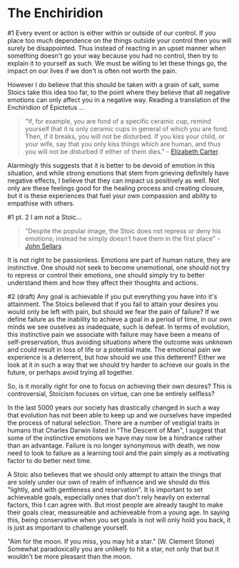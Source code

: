# The Enchiridion

[Carter]: http://classics.mit.edu/Epictetus/epicench.html
[Sellars]: http://blogs.exeter.ac.uk/stoicismtoday/what-is-stoicism/

#1
Every event or action is either within or outside of our control. If you place too much dependence on the things outside your control then you will surely be disappointed. Thus instead of reacting in an upset manner when something doesn't go your way because you had no control, then try to explain it to yourself as such. We must be willing to let these things go, the impact on our lives if we don't is often not worth the pain.

However I do believe that this should be taken with a grain of salt, some Stoics take this idea too far, to the point where they believe that all negative emotions can only affect you in a negative way. 
Reading a translation of the Enchiridion of Epictetus ...

>"If, for example, you are fond of a specific ceramic cup, remind yourself that it is only ceramic cups in general of which you are fond. Then, if it breaks, you will not be disturbed. If you kiss your child, or your wife, say that you only kiss things which are human, and thus you will not be disturbed if either of them dies." - [Elizabeth Carter][Carter].

Alarmingly this suggests that it is better to be devoid of emotion in this situation, and while strong emotions that stem from grieving definitely have negative effects, I believe that they can impact us positively as well. Not only are these feelings good for the healing process and creating closure, but it is these experiences that fuel your own compassion and ability to empathise with others.

#1 pt. 2
I am not a Stoic...
>"Despite the popular image, the Stoic does not repress or deny his emotions; instead he simply doesn’t have them in the first place" - [John Sellars][Sellars].

It is not right to be passionless. Emotions are part of human nature, they are instinctive. One should not seek to become unemotional, one should not try to repress or control their emotions, one should simply try to better understand them and how they affect their thoughts and actions.

#2 (draft)
Any goal is achievable if you put everything you have into it's attainment. The Stoics believed that if you fail to attain your desires you would only be left with pain, but should we fear the pain of failure? If we define failure as the inability to achieve a goal in a period of time, in our own minds we see ouselves as inadequate, such is defeat. In terms of evolution, this instinctive pain we associate with failure may have been a means of self-preservation, thus avoiding situations where the outcome was unknown and could result in loss of life or a potential mate. The emotional pain we experience is a deterrent, but how should we use this detterent? Either we look at it in such a way that we should try harder to achieve our goals in the future, or perhaps avoid trying all together.

So, is it morally right for one to focus on achieving their own desires? This is controversial, Stoicism focuses on virtue, can one be entirely selfless? 


In the last 5000 years our society has drastically changed in such a way that evolution has not been able to keep up and we ourselves have impeded the process of natural selection. There are a number of vestigial traits in humans that Charles Darwin listed in "The Descent of Man", I suggest that some of the instinctive emotions we have may now be a hindrance rather than an advantage. Failure is no longer synonymous with death, we now need to look to failure as a learning tool and the pain simply as a motivating factor to do better next time.

A Stoic also believes that we should only attempt to attain the things that are solely under our own of realm of influence and we should do this "lightly, and with gentleness and reservation". It is important to set achieveable goals, especially ones that don't rely heavily on external factors, this I can agree with. But most people are already taught to make their goals clear, measureable and achieveable from a young age. In saying this, being conservative when you set goals is not will only hold you back, it is just as important to challenge yourself.

"Aim for the moon. If you miss, you may hit a star." (W. Clement Stone)
Somewhat paradoxically you are unlikely to hit a star, not only that but it wouldn't be more pleasant than the moon.
